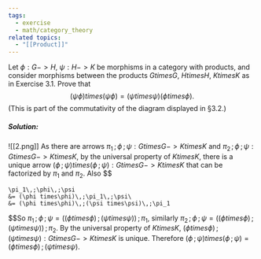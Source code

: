 ```yaml
---
tags:
  - exercise
  - math/category_theory
related topics:
  - "[[Product]]"
---
```

Let $\phi : G -> H$, $\psi : H -> K$ be morphisms in a category with products, and consider morphisms between the products $G times G$, $H times H$, $K times K$ as in Exercise 3.1. Prove that$$
(\psi \phi) times (\psi \phi) = (\psi times \psi)(\phi times \phi).
$$(This is part of the commutativity of the diagram displayed in §3.2.)
##### Solution:
![[2.png]]
As there are arrows $\pi_1\,;\phi\,;\psi:G times G -> K times K$ and $\pi_2\,;\phi\,;\psi:G times G -> K times K$, by the universal property of $K times K$, there is a unique arrow $(\phi\,;\psi) times(\phi\,;\psi):G times G -> K times K$ that can be factorized by $\pi_1$ and $\pi_2$. Also
$$

	\pi_1\,;\phi\,;\psi
	&= (\phi times\phi)\,;\pi_1\,;\psi\
	&= (\phi times\phi)\,;(\psi times\psi)\,;\pi_1

$$So $\pi_1\,;\phi\,;\psi=\big((\phi times\phi)\,;(\psi times\psi)\big)\,;\pi_1$, similarly $\pi_2\,;\phi\,;\psi=\big((\phi times\phi)\,;(\psi times\psi)\big)\,;\pi_2$. By the universal property of $K times K$, $(\phi times\phi)\,;(\psi times\psi):G times G -> K times K$ is unique. Therefore $(\phi\,;\psi) times(\phi\,;\psi) = (\phi times\phi)\,;(\psi times\psi)$.
